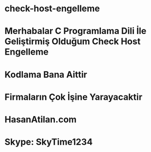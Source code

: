 # check-host-engelleme
# Merhabalar C Programlama Dili İle Geliştirmiş Olduğum Check Host Engelleme
# Kodlama Bana Aittir
# Firmaların Çok İşine Yarayacaktir
# HasanAtilan.com
# Skype: SkyTime1234
